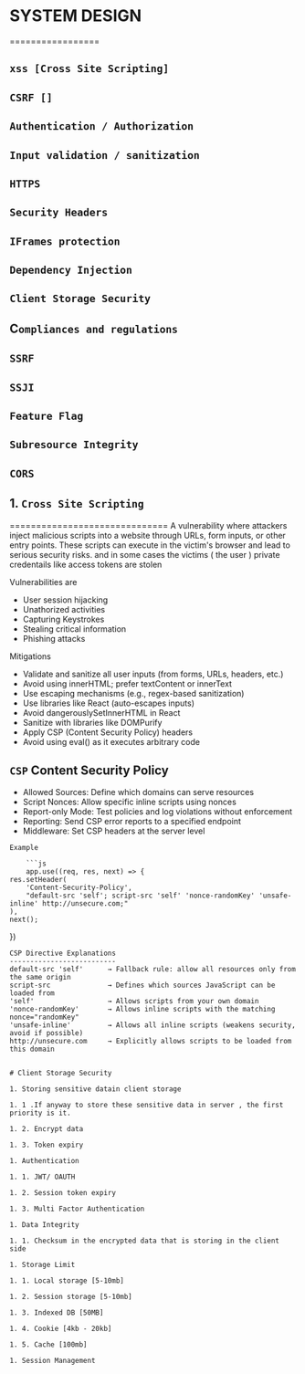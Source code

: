 # SYSTEM DESIGN

=================

## `xss [Cross Site Scripting]`

## `CSRF []`

## `Authentication / Authorization`

## `Input validation / sanitization`

## `HTTPS`

## `Security Headers`

## `IFrames protection`

## `Dependency Injection`

## `Client Storage Security`

## C`ompliances and regulations`

## `SSRF`

## `SSJI`

## `Feature Flag`

## `Subresource Integrity`

## `CORS`


## 1. `Cross Site Scripting`
==============================
A vulnerability where attackers inject malicious scripts into a website 
through URLs, form inputs, or other entry points. These scripts can 
execute in the victim's browser and lead to serious security risks.
and in some cases the victims ( the user ) private credentails like access tokens are stolen

Vulnerabilities are
- User session hijacking
- Unathorized activities
- Capturing Keystrokes
- Stealing critical information
- Phishing attacks

Mitigations
- Validate and sanitize all user inputs (from forms, URLs, headers, etc.)
- Avoid using innerHTML; prefer textContent or innerText
- Use escaping mechanisms (e.g., regex-based sanitization)
- Use libraries like React (auto-escapes inputs)
- Avoid dangerouslySetInnerHTML in React
- Sanitize with libraries like DOMPurify
- Apply CSP (Content Security Policy) headers
- Avoid using eval() as it executes arbitrary code

`CSP` Content Security Policy
------------------------------
- Allowed Sources: Define which domains can serve resources
- Script Nonces: Allow specific inline scripts using nonces
- Report-only Mode: Test policies and log violations without enforcement
- Reporting: Send CSP error reports to a specified endpoint
- Middleware: Set CSP headers at the server level

`Example`

        ```js
        app.use((req, res, next) => {
    res.setHeader(
        'Content-Security-Policy',
        "default-src 'self'; script-src 'self' 'nonce-randomKey' 'unsafe-inline' http://unsecure.com;"
    ),
    next();

})
```
CSP Directive Explanations
--------------------------
default-src 'self'      → Fallback rule: allow all resources only from the same origin
script-src              → Defines which sources JavaScript can be loaded from
'self'                  → Allows scripts from your own domain
'nonce-randomKey'       → Allows inline scripts with the matching nonce="randomKey"
'unsafe-inline'         → Allows all inline scripts (weakens security, avoid if possible)
http://unsecure.com     → Explicitly allows scripts to be loaded from this domain


# Client Storage Security

1. Storing sensitive datain client storage

1. 1 .If anyway to store these sensitive data in server , the first priority is it.

1. 2. Encrypt data

1. 3. Token expiry

1. Authentication

1. 1. JWT/ OAUTH

1. 2. Session token expiry

1. 3. Multi Factor Authentication

1. Data Integrity

1. 1. Checksum in the encrypted data that is storing in the client side

1. Storage Limit

1. 1. Local storage [5-10mb]

1. 2. Session storage [5-10mb]

1. 3. Indexed DB [50MB]

1. 4. Cookie [4kb - 20kb]

1. 5. Cache [100mb]

1. Session Management
